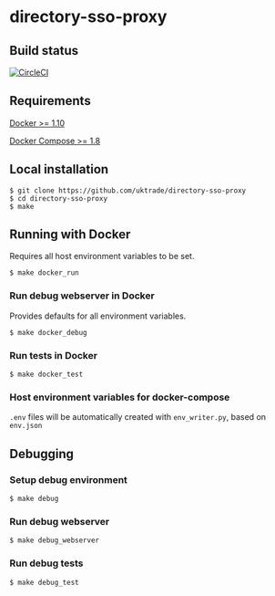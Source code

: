 # directory-sso-proxy

## Build status

[![CircleCI](https://circleci.com/gh/uktrade/directory-sso-proxy/tree/master.svg?style=svg)](https://circleci.com/gh/uktrade/directory-sso-proxy/tree/master)

## Requirements
[Docker >= 1.10](https://docs.docker.com/engine/installation/)

[Docker Compose >= 1.8](https://docs.docker.com/compose/install/)

## Local installation

    $ git clone https://github.com/uktrade/directory-sso-proxy
    $ cd directory-sso-proxy
    $ make

## Running with Docker
Requires all host environment variables to be set.

    $ make docker_run

### Run debug webserver in Docker
Provides defaults for all environment variables.

    $ make docker_debug

### Run tests in Docker

    $ make docker_test

### Host environment variables for docker-compose
``.env`` files will be automatically created with ``env_writer.py``, based on ``env.json``


## Debugging

### Setup debug environment

    $ make debug

### Run debug webserver

    $ make debug_webserver

### Run debug tests

    $ make debug_test
